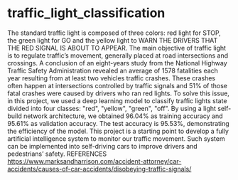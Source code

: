 # traffic_light_classification
The standard traffic light is composed of three colors: red light for STOP, the green light for GO and the yellow light to WARN THE DRIVERS THAT THE RED SIGNAL IS ABOUT TO APPEAR.  The main objective of traffic light is to regulate traffic’s movement, generally placed at road intersections and crossings. A conclusion of an eight-years study from the National Highway Traffic Safety Administration revealed an average of 1578 fatalities each year resulting from at least two vehicles traffic crashes. These crashes often happen at intersections controlled by traffic signals and 51% of those fatal crashes were caused by drivers who ran red lights.  To solve this issue, in this project, we used a deep learning model to classify traffic lights state divided into four classes:  "red", "yellow", "green", "off". By using a light self-build network architecture, we obtained 96.04% as training accuracy and 95.61% as validation accuracy. The test accuracy is 95.53%, demonstrating the efficiency of the model. This project is a starting point to develop a fully artificial intelligence system to monitor our traffic movement. Such system can be implemented into self-driving cars to improve drivers and pedestrians’ safety.     REFERENCES https://www.marksandharrison.com/accident-attorney/car-accidents/causes-of-car-accidents/disobeying-traffic-signals/
